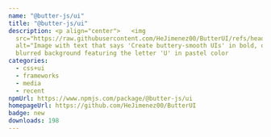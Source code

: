 ```yaml
---
name: "@butter-js/ui"
title: "@butter-js/ui"
description: <p align="center">   <img
  src="https://raw.githubusercontent.com/HeJimenez00/ButterUI/refs/heads/main/src/assets/OG.jpg"
  alt="Image with text that says 'Create buttery-smooth UIs' in bold, over a
  blurred background featuring the letter 'U' in pastel color
categories:
  - css+ui
  - frameworks
  - media
  - recent
npmUrl: https://www.npmjs.com/package/@butter-js/ui
homepageUrl: https://github.com/HeJimenez00/ButterUI
badge: new
downloads: 198
---
```

